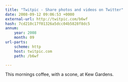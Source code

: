```yaml
---
title: "Twitpic - Share photos and videos on Twitter"
date: 2008-09-12 09:06:53 +0000
external-url: http://twitpic.com/b6wf
hash: 7cd210c17f01326a5dcc04b5828f8dc5
annum:
    year: 2008
    month: 09
url-parts:
    scheme: http
    host: twitpic.com
    path: /b6wf

---
```


This mornings coffee, with a scone, at Kew Gardens.  
